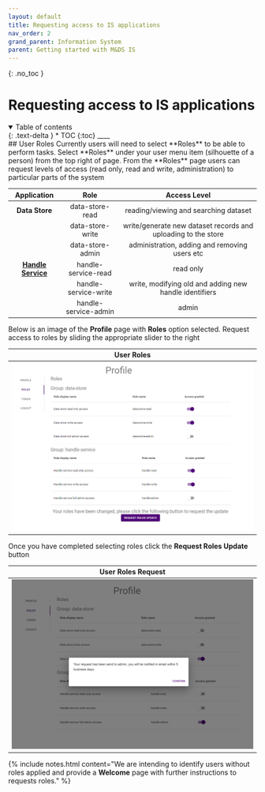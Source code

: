 ```yaml
---
layout: default
title: Requesting access to IS applications
nav_order: 2
grand_parent: Information System
parent: Getting started with M&DS IS
---
```


{: .no_toc }
# Requesting access to IS applications
<details  open markdown="block">
  <summary>
    Table of contents
  </summary>
{: .text-delta }
* TOC
{:toc}
____
</details>
## User Roles
Currently users will need to select **Roles** to be able to perform tasks.  Select **Roles** under your user menu item (silhouette of a person) from the top right of page. From the **Roles** page users can request levels of access (read only, read and write, administration) to particular parts of the system

| Application  | Role  |  Access Level |
|:-:|:-:|:-:|
| **Data Store** | data-store-read  |   reading/viewing and searching dataset |
|   | data-store-write  | write/generate new dataset records and uploading to the store |
|   | data-store-admin  | administration, adding and removing users etc |
| [**Handle Service**](../digital-object-identifiers.md)  | handle-service-read  |   read only |
|   | handle-service-write  |  write, modifying old and adding new handle identifiers |
|   | handle-service-admin  |   admin |

Below is an image of the **Profile** page with **Roles** option selected. Request access to roles by sliding the appropriate slider to the right

| User Roles|
|:-:|
|<img src="../../assets/images/access/user_roles.png" alt="drawing" width="600"/>|

Once you have completed selecting roles click the **Request Roles Update** button

| User Roles Request|
|:-:|
|<img src="../../assets/images/access/roles_request.png" alt="drawing" width="600"/>|

{% include notes.html content="We are intending to identify users without roles applied and provide a <strong>Welcome</strong> page with further instructions to requests roles." %}
 
